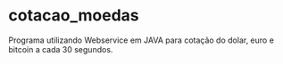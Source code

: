 # cotacao_moedas
Programa utilizando Webservice em JAVA para cotação do dolar, euro e bitcoin a cada 30 segundos.
